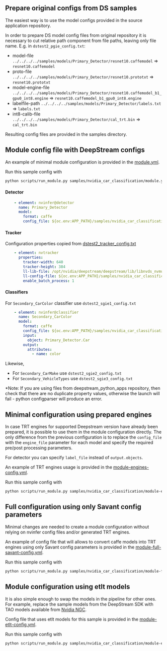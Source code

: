 ## Prepare original configs from DS samples

The easiest way is to use the model configs provided in the source application repository.

In order to prepare DS model config files from original repository it is necessary to cut relative path component from file paths, leaving only file name.
E.g. in `dstest2_pgie_config.txt`:

* model-file `../../../../samples/models/Primary_Detector/resnet10.caffemodel` => `resnet10.caffemodel`
* proto-file `../../../../samples/models/Primary_Detector/resnet10.prototxt` => `resnet10.prototxt`
* model-engine-file `../../../../samples/models/Primary_Detector/resnet10.caffemodel_b1_gpu0_int8.engine` => `resnet10.caffemodel_b1_gpu0_int8.engine`
* labelfile-path `../../../../samples/models/Primary_Detector/labels.txt` => `labels.txt`
* int8-calib-file `../../../../samples/models/Primary_Detector/cal_trt.bin` => `cal_trt.bin`

Resulting config files are provided in the samples directory.

## Module config file with DeepStream configs

An example of minimal module configuration is provided in the [module.yml](../module.yml).

Run this sample config with

```bash
python scripts/run_module.py samples/nvidia_car_classification/module.yml
```

#### Detector

```yaml
    - element: nvinfer@detector
      name: Primary_Detector
      model:
        format: caffe
        config_file: ${oc.env:APP_PATH}/samples/nvidia_car_classification/dstest2_pgie_config.txt
```

#### Tracker

Configuration properties copied from [dstest2_tracker_config.txt](https://github.com/NVIDIA-AI-IOT/deepstream_python_apps/blob/master/apps/deepstream-test2/dstest2_tracker_config.txt)

```yaml
    - element: nvtracker
      properties:
        tracker-width: 640
        tracker-height: 384
        ll-lib-file: /opt/nvidia/deepstream/deepstream/lib/libnvds_nvmultiobjecttracker.so
        ll-config-file: ${oc.env:APP_PATH}/samples/nvidia_car_classification/config_tracker_NvDCF_perf.yml
        enable_batch_process: 1
```

#### Classifiers

For `Secondary_CarColor` classifier use `dstest2_sgie1_config.txt`

```yaml
    - element: nvinfer@classifier
      name: Secondary_CarColor
      model:
        format: caffe
        config_file: ${oc.env:APP_PATH}/samples/nvidia_car_classification/dstest2_sgie1_config.txt
        input:
          object: Primary_Detector.Car
        output:
          attributes:
            - name: color
```

Likewise,

* For `Secondary_CarMake` use `dstest2_sgie2_config.txt`
* For `Secondary_VehicleTypes` use `dstest2_sgie3_config.txt`

*Note: If you are using files from deepstream_python_apps repository, then check that
there are no duplicate property values, otherwise the launch will fail - python configparser will produce an error.

## Minimal configuration using prepared engines

In case TRT engines for supported Deepstream version have already been prepared,
it is possible to use them in the module configuration directly.
The only difference from the previous configuration is to replace the
`config_file` with the `engine_file` parameter for each model and specify the required pre/post processing parameters.

For detector you can specify `label_file` instead of `output.objects`.

An example of TRT engines usage is provided in the [module-engines-config.yml](module-engines-config.yml).

Run this sample config with

```bash
python scripts/run_module.py samples/nvidia_car_classification/module-engines-config.yml
```

## Full configuration using only Savant config parameters

Minimal changes are needed to create a module configuration without relying on nvinfer config files and/or generated TRT engines.

An example of config file that will allows to convert caffe models into TRT engines using only Savant config parameters
is provided in the [module-full-savant-config.yml](module-full-savant-config.yml).

Run this sample config with

```bash
python scripts/run_module.py samples/nvidia_car_classification/module-full-savant-config.yml
```

## Module configuration using etlt models

It is also simple enough to swap the models in the pipeline for other ones. For example,
replace the sample models from the DeepStream SDK with TAO models available from [Nvidia NGC](https://catalog.ngc.nvidia.com/).

Config file that uses etlt models for this sample is provided in the [module-etlt-config.yml](module-etlt-config.yml).

Run this sample config with

```bash
python scripts/run_module.py samples/nvidia_car_classification/module-etlt-config.yml
```
